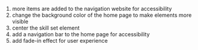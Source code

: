 1. more items are added to the navigation website for accessibility
2. change the background color of the home page to make elements more visible
3. center the skill set element
4. add a navigation bar to the home page for accessibility
5. add fade-in effect for user experience